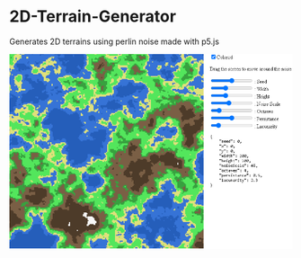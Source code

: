 # 2D-Terrain-Generator
Generates 2D terrains using perlin noise made with p5.js

![alt text](./sample.png)